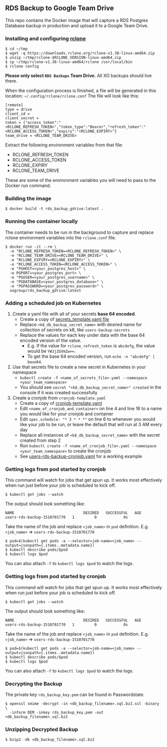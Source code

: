 ## RDS Backup to Google Team Drive

This repo contains the Docker image that will capture a RDS Postgres Database backup in production and upload it to a Google Team Drive.

### Installing and configuring [rclone](https://rclone.org/drive/)

```
$ cd ~/tmp
$ wget -q https://downloads.rclone.org/rclone-v1.38-linux-amd64.zip
$ unzip ~/tmp/rclone-$RCLONE_VERSION-linux-amd64.zip
$ cp ~/tmp/rclone-v1.38-linux-amd64/rclone /usr/local/bin
$ rclone config
```

**Please only select `RDS Backups` Team Drive.** All XO backups should live there.

When the configuration process is finished, a file will be generated in this location: `~/.config/rclone/rclone.conf`
The file will look like this:

```
[remote]
type = drive
client_id =
client_secret =
token = {"access_token":"<RCLONE_REFRESH_TOKEN>","token_type":"Bearer","refresh_token":"<RCLONE_ACCESS_TOKEN>","expiry":"<RCLONE_EXPIRY>"}
team_drive = <RCLONE_TEAM_DRIVE>
```

Extract the following environment variables from that file:

- RCLONE_REFRESH_TOKEN
- RCLONE_ACCESS_TOKEN
- RCLONE_EXPIRY
- RCLONE_TEAM_DRIVE

These are some of the environment variables you will need to pass to the Docker run command.

### Building the image

```
$ docker build -t rds_backup_gdrive:latest .
```

### Running the container locally

The container needs to be run in the background to capture and replace rclone environment variables into the `rclone.conf` file.

```
$ docker run -it --rm \
  -e "RCLONE_REFRESH_TOKEN=<RCLONE_REFRESH_TOKEN>" \
  -e "RCLONE_TEAM_DRIVE=<RCLONE_TEAM_DRIVE>" \
  -e "RCLONE_EXPIRY=<RCLONE_EXPIRY>" \
  -e "RCLONE_ACCESS_TOKEN=<RCLONE_ACCESS_TOKEN>" \
  -e "PGHOST=<your_postgres_host>" \
  -e PGPORT=<your_postgres_port> \
  -e "PGUSER=<your_postgres_username>" \
  -e "PGDATABASE=<your_postgres_database>" \
  -e "PGPASSWORD=<your_postgres_password>" \
  xogroup/rds_backup_gdrive:latest
```

### Adding a scheduled job on Kubernetes

1. Create a yaml file with all of your secrets **base 64 encoded**.
    - Create a copy of [secrets_template.yaml file](secrets_template.yaml)
    - Replace `<k8_db_backup_secret_name>` with desired name for collection of secrets on k8, like `users-backup-secrets`
    - Replace the values for each key under data with the base 64 encoded version of the value.
      - E.g. If the value for `rclone_refresh_token` is `abcdefg`, the value would be `YWJjZGVmZw==`.
      - To get the base 64 encoded version, run `echo -n "abcdefg" | base64`.
2. Use that secrets file to create a new secret in Kubernetes in your namespace
    - `kubectl create -f <name_of_secrets_file>.yaml --namespace <your_team_namespace>`
    - You should see `secret "<k8_db_backup_secret_name>" created` in the console if it was created successfully
3. Create a cronjob from `cronjob-template.yaml`
    - Create a copy of [cronjob-template.yaml](cronjob-template.yaml)
    - Edit `<name_of_cronjob_and_container>` on line 4 and line 16 to a name you would like for your cronjob and container
    - Edit `spec.schedule: "* 3 * * *"` on line 6 to whenever you would like your job to be run, or leave the default that will run at 3 AM every day
    - Replace all instances of `<k8_db_backup_secret_name>` with the secret created from step 2
    - Run `kubectl create -f <name_of_cronjob_file>.yaml --namespace <your_team_namespace>` to create the cronjob
    - See [users-rds-backup-cronjob.yaml](users-rds-backup-cronjob.yaml) for a working example

### Getting logs from pod started by cronjob

This command will watch for jobs that get spun up. It works most effectively when run just before your job is scheduled to kick off.
```
$ kubectl get jobs --watch
```
The output should look something like:
```
NAME                               DESIRED   SUCCESSFUL   AGE
users-rds-backup-1510701770   1         0            0s
```
Take the name of the job and replace `<job_name>` in `pod` definition.
E.g. `<job_name>` => `users-rds-backup-1510701770`
```
$ pod=$(kubectl get pods -a --selector=job-name=<job_name> --output=jsonpath={.items..metadata.name})
$ kubectl describe pods/$pod
$ kubectl logs $pod
```
You can also attach `-f` to `kubectl logs $pod` to watch the logs.

### Getting logs from pod started by cronjob

This command will watch for jobs that get spun up. It works most effectively when run just before your job is scheduled to kick off.
```
$ kubectl get jobs --watch
```
The output should look something like:
```
NAME                               DESIRED   SUCCESSFUL   AGE
users-rds-backup-1510701770   1         0            0s
```
Take the name of the job and replace `<job_name>` in `pod` definition.
E.g. `<job_name>` => `users-rds-backup-1510701770`
```
$ pod=$(kubectl get pods -a --selector=job-name=<job_name> --output=jsonpath={.items..metadata.name})
$ kubectl describe pods/$pod
$ kubectl logs $pod
```
You can also attach `-f` to `kubectl logs $pod` to watch the logs.

### Decrypting the Backup

The private key `rds_backup_key.pem` can be found in Passwordstate.

```
$ openssl smime -decrypt -in <db_backup_filename>.sql.bz2.ssl -binary \
  -inform DEM -inkey rds_backup_key.pem -out <db_backup_filename>.sql.bz2
```

### Unzipping Decrypted Backup

```
$ bzip2 -dk <db_backup_filename>.sql.bz2
```
